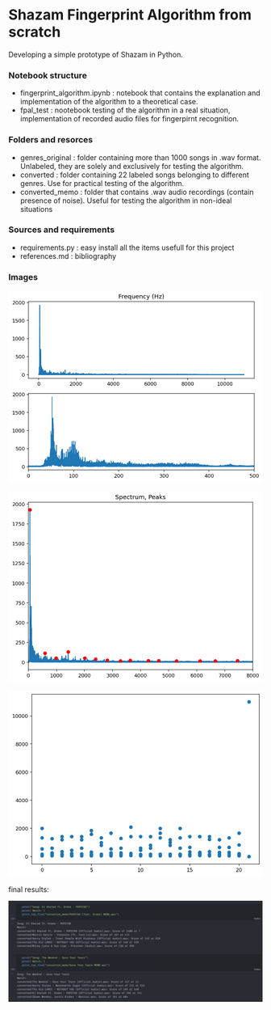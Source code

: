 # Shazam Fingerprint Algorithm from scratch
Developing a simple prototype of Shazam in Python.

### Notebook structure
- fingerprint_algorithm.ipynb : notebook that contains the explanation and implementation of the algorithm to a theoretical case. 
- fpal_test : nootebook testing of the algorithm in a real situation, implementation of recorded audio files for fingerpirnt recognition.

### Folders and resorces
- genres_original : folder containing more than 1000 songs in .wav format. Unlabeled, they are solely and exclusively for testing the algorithm.
- converted : folder containing 22 labeled songs belonging to different genres. Use for practical testing of the algorithm.
- converted_memo : folder that contains .wav audio recordings (contain presence of noise).  Useful for testing the algorithm in non-ideal situations

### Sources and requirements
- requirements.py : easy install all the items usefull for this project
- references.md : bibliography

### Images

![image1](https://github.com/exdsgift/FrequencyFingerprint-Algorithm/blob/main/images/output.png)

![image2](https://github.com/exdsgift/FrequencyFingerprint-Algorithm/blob/main/images/output2.png)

![image3](https://github.com/exdsgift/FrequencyFingerprint-Algorithm/blob/main/images/output3.png)

final results:

![final_output](https://github.com/exdsgift/FrequencyFingerprint-Algorithm/blob/main/images/Screenshot%202024-05-18%20alle%2012.04.17.png)